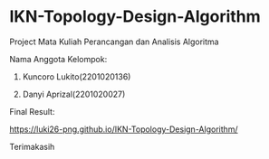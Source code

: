 # IKN-Topology-Design-Algorithm

Project Mata Kuliah Perancangan dan Analisis Algoritma

Nama Anggota Kelompok:

1. Kuncoro Lukito(2201020136)

2. Danyi Aprizal(2201020027)

Final Result:

https://luki26-png.github.io/IKN-Topology-Design-Algorithm/

Terimakasih
